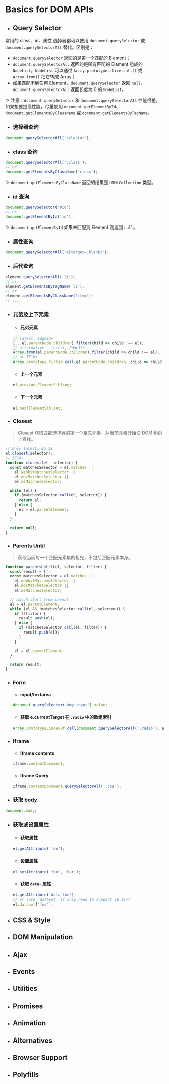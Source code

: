 # Basics for DOM APIs

- ## Query Selector
常用的 class、id、属性 选择器都可以使用 `document.querySelector` 或 `document.querySelectorAll` 替代。区别是：
  - `document.querySelector` 返回的是第一个匹配的 Element；
  - `document.querySelectorAll` 返回的是所有匹配的 Element 组成的 `NodeList`。`NodeList` 可以通过 `Array.prototype.slice.call()` 或 `Array.from()` 把它转成 Array；
  - 如果匹配不到任何 Element，`document.querySelector` 返回 `null`，`document.querySelectorAll` 返回长度为 0 的 `NodeList`。

  !> 注意：`document.querySelector` 和 `document.querySelectorAll` 性能很差，如果想要提高性能，尽量使用 `document.getElementById`、`document.getElementsByClassName` 或 `document.getElementsByTagName`。

  - ### 选择器查询
  ```javascript
  document.querySelectorAll('selector');
  ```

  - ### class 查询
  ```javascript
  document.querySelectorAll('.class');
  // or
  document.getElementsByClassName('class');
  ```
  !> `document.getElementsByClassName` 返回的结果是 `HTMLCollection` 类型。

  - ### id 查询
  ```javascript
  document.querySelector('#id');
  // or
  document.getElementById('id');
  ```
  !> `document.getElementById` 如果未匹配到 Element 则返回 `null`。

  - ### 属性查询
  ```javascript
  document.querySelectorAll('a[target=_blank]');
  ```

  - ### 后代查询
  ```javascript
  element.querySelectorAll('li');
  // or
  element.getElementsByTagName('li');
  // or
  element.getElementsByClassName('item');
  // ...
  ```

  - ### 兄弟及上下元素

    - #### 兄弟元素
    ```javascript
    // latest, Edge13+
    [...el.parentNode.children].filter(child => child !== el);
    // alternative - latest, Edge13+
    Array.from(el.parentNode.children).filter(child => child !== el);
    // or IE10+
    Array.prototype.filter.call(el.parentNode.children, child => child !== el);
    ```

    - #### 上一个元素
    ```javascript
    el.previousElementSibling;
    ```

    - #### 下一个元素
    ```javascript
    el.nextElementSibling;
    ```

  - ### Closest
  > Closest 获取匹配选择器的第一个祖先元素，从当前元素开始沿 DOM 树向上查找。

  ```javascript
  // Only latest, No IE
  el.closest(selector);
  // IE10+
  function closest(el, selector) {
    const matchesSelector = el.matches ||
      el.webkitMatchesSelector ||
      el.mozMatchesSelector ||
      el.msMatchesSelector;

    while (el) {
      if (matchesSelector.call(el, selector)) {
        return el;
      } else {
        el = el.parentElement;
      }
    }

    return null;
  }
  ```

  - ### Parents Until
  > 获取当前每一个匹配元素集的祖先，不包括匹配元素本身。

  ```javascript
  function parentsUntil(el, selector, filter) {
    const result = [];
    const matchesSelector = el.matches ||
      el.webkitMatchesSelector ||
      el.mozMatchesSelector ||
      el.msMatchesSelector;

    // match start from parent
    el = el.parentElement;
    while (el && !matchesSelector.call(el, selector)) {
      if (!filter) {
        result.push(el);
      } else {
        if (matchesSelector.call(el, filter)) {
          result.push(el);
        }
      }

      el = el.parentElement;
    }

    return result;
  }
  ```

  - ### Form

    - #### input/textarea
    ```javascript
    document.querySelector('#my-input').value;
    ```

    - #### 获取 e.currentTarget 在 `.radio` 中的数组索引
    ```javascript
    Array.prototype.indexOf.call(document.querySelectorAll('.radio'), e.currentTarget);
    ```

  - ### Iframe

    - #### Iframe contents
    ```javascript
    iframe.contentDocument;
    ```

    - #### Iframe Query
    ```javascript
    iframe.contentDocument.querySelectorAll('.css');
    ```

  - ### 获取 body
  ```javascript
  document.body;
  ```

  - ### 获取或设置属性

    - #### 获取属性
    ```javascript
    el.getAttribute('foo');
    ```

    - #### 设置属性
    ```javascript
    el.setAttribute('foo', 'bar');
    ```

    - #### 获取 `data-` 属性
    ```javascript
    el.getAttribute('data-foo');
    // or (use `dataset` if only need to support IE 11+)
    el.dataset['foo'];
    ```

- ## CSS & Style

- ## DOM Manipulation

- ## Ajax

- ## Events

- ## Utilities

- ## Promises

- ## Animation

- ## Alternatives

- ## Browser Support

- ## Polyfills
